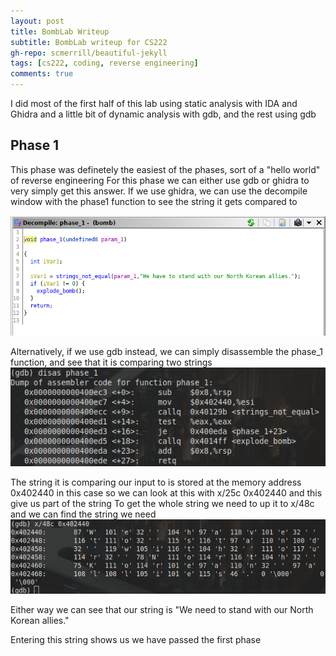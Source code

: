 ```yaml
---
layout: post
title: BombLab Writeup
subtitle: BombLab writeup for CS222
gh-repo: scmerrill/beautiful-jekyll
tags: [cs222, coding, reverse engineering]
comments: true
---
```


I did most of the first half of this lab using static analysis with IDA and Ghidra and a little bit of dynamic analysis with gdb, and the rest using gdb

## Phase 1
This phase was definetely the easiest of the phases, sort of a "hello world" of reverse engineering
For this phase we can either use gdb or ghidra to very simply get this answer.
If we use ghidra, we can use the decompile window with the phase1 function to see the string it gets compared to

![Ghidra Phase1](../img/ghidra_phase1.png)

Alternatively, if we use gdb instead, we can simply disassemble the phase_1 function, and see that it is comparing two strings
![GDB Phase1](../img/gdb_phase1.png)

The string it is comparing our input to is stored at the memory address 0x402440 in this case so we can look at this with x/25c 0x402440 and this give us part of the string
To get the whole string we need to up it to x/48c and we can find the string we need
![GDB String](img/gdb_string1.png)

Either way we can see that our string is "We need to stand with our North Korean allies."

Entering this string shows us we have passed the first phase
